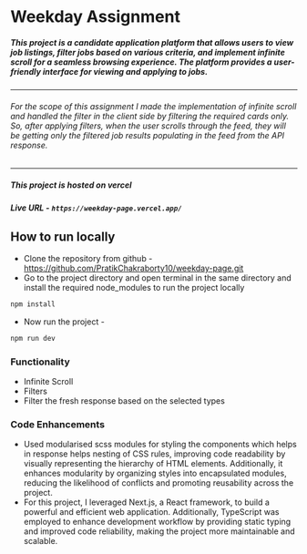 # Weekday Assignment

##### This project is a candidate application platform that allows users to view job listings, filter jobs based on various criteria, and implement infinite scroll for a seamless browsing experience. The platform provides a user-friendly interface for viewing and applying to jobs.

---
###### For the scope of this assignment I made the implementation of infinite scroll and handled the filter in the client side by filtering the required cards only. So, after applying filters, when the user scrolls through the feed, they will be getting only the filtered job results populating in the feed from the API response.

---
##### This project is hosted on vercel
##### Live URL - `https://weekday-page.vercel.app/`


## How to run locally

- Clone the repository from github - https://github.com/PratikChakraborty10/weekday-page.git
- Go to the project directory and open terminal in the same directory and install the required node_modules to run the project locally
 ```bash 
npm install
```

- Now run the project - 
```bash
npm run dev
```

### Functionality

- Infinite Scroll
- Filters
- Filter the fresh response based on the selected types

### Code Enhancements
- Used modularised scss modules for styling the components which helps in response helps nesting of CSS rules, improving code readability by visually representing the hierarchy of HTML elements. Additionally, it enhances modularity by organizing styles into encapsulated modules, reducing the likelihood of conflicts and promoting reusability across the project.
- For this project, I leveraged Next.js, a React framework, to build a powerful and efficient web application. Additionally, TypeScript was employed to enhance development workflow by providing static typing and improved code reliability, making the project more maintainable and scalable.
